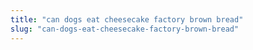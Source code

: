 ```yaml
---
title: "can dogs eat cheesecake factory brown bread"
slug: "can-dogs-eat-cheesecake-factory-brown-bread"
---
```


